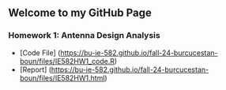## Welcome to my GitHub Page



### Homework 1: Antenna Design Analysis

* [Code File] (https://bu-ie-582.github.io/fall-24-burcucestan-boun/files/IE582HW1_code.R)
* [Report] (https://bu-ie-582.github.io/fall-24-burcucestan-boun/files/IE582HW1.html)




